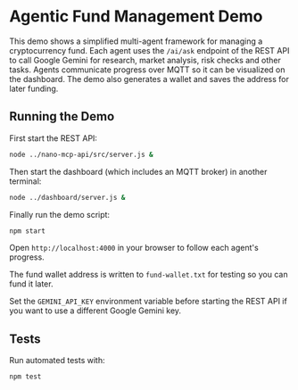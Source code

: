 # Agentic Fund Management Demo

This demo shows a simplified multi-agent framework for managing a cryptocurrency fund. Each agent uses the `/ai/ask` endpoint of the REST API to call Google Gemini for research, market analysis, risk checks and other tasks. Agents communicate progress over MQTT so it can be visualized on the dashboard. The demo also generates a wallet and saves the address for later funding.

## Running the Demo

First start the REST API:

```bash
node ../nano-mcp-api/src/server.js &
```

Then start the dashboard (which includes an MQTT broker) in another terminal:

```bash
node ../dashboard/server.js &
```

Finally run the demo script:

```bash
npm start
```

Open `http://localhost:4000` in your browser to follow each agent's progress.

The fund wallet address is written to `fund-wallet.txt` for testing so you can fund it later.

Set the `GEMINI_API_KEY` environment variable before starting the REST API if you want to use a different Google Gemini key.

## Tests

Run automated tests with:

```bash
npm test
```
